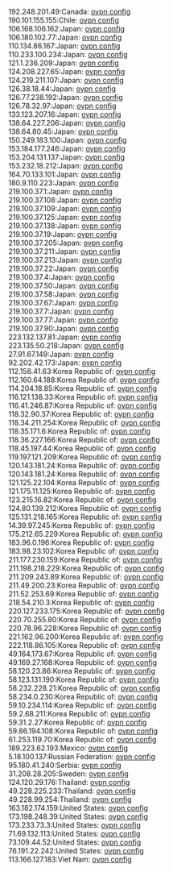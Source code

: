 192.248.201.49:Canada: [ovpn config](vpn/192_248_201_49.ovpn)  
190.101.155.155:Chile: [ovpn config](vpn/190_101_155_155.ovpn)  
106.168.106.162:Japan: [ovpn config](vpn/106_168_106_162.ovpn)  
106.180.102.77:Japan: [ovpn config](vpn/106_180_102_77.ovpn)  
110.134.86.167:Japan: [ovpn config](vpn/110_134_86_167.ovpn)  
110.233.100.234:Japan: [ovpn config](vpn/110_233_100_234.ovpn)  
121.1.236.209:Japan: [ovpn config](vpn/121_1_236_209.ovpn)  
124.208.227.65:Japan: [ovpn config](vpn/124_208_227_65.ovpn)  
124.219.211.107:Japan: [ovpn config](vpn/124_219_211_107.ovpn)  
126.38.18.44:Japan: [ovpn config](vpn/126_38_18_44.ovpn)  
126.77.238.192:Japan: [ovpn config](vpn/126_77_238_192.ovpn)  
126.78.32.97:Japan: [ovpn config](vpn/126_78_32_97.ovpn)  
133.123.207.16:Japan: [ovpn config](vpn/133_123_207_16.ovpn)  
138.64.227.206:Japan: [ovpn config](vpn/138_64_227_206.ovpn)  
138.64.80.45:Japan: [ovpn config](vpn/138_64_80_45.ovpn)  
150.249.183.100:Japan: [ovpn config](vpn/150_249_183_100.ovpn)  
153.184.177.246:Japan: [ovpn config](vpn/153_184_177_246.ovpn)  
153.204.131.137:Japan: [ovpn config](vpn/153_204_131_137.ovpn)  
153.232.18.212:Japan: [ovpn config](vpn/153_232_18_212.ovpn)  
164.70.133.101:Japan: [ovpn config](vpn/164_70_133_101.ovpn)  
180.9.110.223:Japan: [ovpn config](vpn/180_9_110_223.ovpn)  
219.100.37.1:Japan: [ovpn config](vpn/219_100_37_1.ovpn)  
219.100.37.108:Japan: [ovpn config](vpn/219_100_37_108.ovpn)  
219.100.37.109:Japan: [ovpn config](vpn/219_100_37_109.ovpn)  
219.100.37.125:Japan: [ovpn config](vpn/219_100_37_125.ovpn)  
219.100.37.138:Japan: [ovpn config](vpn/219_100_37_138.ovpn)  
219.100.37.19:Japan: [ovpn config](vpn/219_100_37_19.ovpn)  
219.100.37.205:Japan: [ovpn config](vpn/219_100_37_205.ovpn)  
219.100.37.211:Japan: [ovpn config](vpn/219_100_37_211.ovpn)  
219.100.37.213:Japan: [ovpn config](vpn/219_100_37_213.ovpn)  
219.100.37.22:Japan: [ovpn config](vpn/219_100_37_22.ovpn)  
219.100.37.4:Japan: [ovpn config](vpn/219_100_37_4.ovpn)  
219.100.37.50:Japan: [ovpn config](vpn/219_100_37_50.ovpn)  
219.100.37.58:Japan: [ovpn config](vpn/219_100_37_58.ovpn)  
219.100.37.67:Japan: [ovpn config](vpn/219_100_37_67.ovpn)  
219.100.37.7:Japan: [ovpn config](vpn/219_100_37_7.ovpn)  
219.100.37.77:Japan: [ovpn config](vpn/219_100_37_77.ovpn)  
219.100.37.90:Japan: [ovpn config](vpn/219_100_37_90.ovpn)  
223.132.137.81:Japan: [ovpn config](vpn/223_132_137_81.ovpn)  
223.135.50.218:Japan: [ovpn config](vpn/223_135_50_218.ovpn)  
27.91.67.149:Japan: [ovpn config](vpn/27_91_67_149.ovpn)  
92.202.42.173:Japan: [ovpn config](vpn/92_202_42_173.ovpn)  
112.158.41.63:Korea Republic of: [ovpn config](vpn/112_158_41_63.ovpn)  
112.160.64.188:Korea Republic of: [ovpn config](vpn/112_160_64_188.ovpn)  
114.204.18.85:Korea Republic of: [ovpn config](vpn/114_204_18_85.ovpn)  
116.121.138.33:Korea Republic of: [ovpn config](vpn/116_121_138_33.ovpn)  
116.41.246.87:Korea Republic of: [ovpn config](vpn/116_41_246_87.ovpn)  
118.32.90.37:Korea Republic of: [ovpn config](vpn/118_32_90_37.ovpn)  
118.34.211.254:Korea Republic of: [ovpn config](vpn/118_34_211_254.ovpn)  
118.35.171.6:Korea Republic of: [ovpn config](vpn/118_35_171_6.ovpn)  
118.36.227.166:Korea Republic of: [ovpn config](vpn/118_36_227_166.ovpn)  
118.45.197.44:Korea Republic of: [ovpn config](vpn/118_45_197_44.ovpn)  
119.197.121.209:Korea Republic of: [ovpn config](vpn/119_197_121_209.ovpn)  
120.143.181.24:Korea Republic of: [ovpn config](vpn/120_143_181_24.ovpn)  
120.143.181.24:Korea Republic of: [ovpn config](vpn/120_143_181_24.ovpn)  
121.125.22.104:Korea Republic of: [ovpn config](vpn/121_125_22_104.ovpn)  
121.175.11.125:Korea Republic of: [ovpn config](vpn/121_175_11_125.ovpn)  
123.215.16.82:Korea Republic of: [ovpn config](vpn/123_215_16_82.ovpn)  
124.80.139.212:Korea Republic of: [ovpn config](vpn/124_80_139_212.ovpn)  
125.131.218.165:Korea Republic of: [ovpn config](vpn/125_131_218_165.ovpn)  
14.39.97.245:Korea Republic of: [ovpn config](vpn/14_39_97_245.ovpn)  
175.212.65.229:Korea Republic of: [ovpn config](vpn/175_212_65_229.ovpn)  
183.96.0.196:Korea Republic of: [ovpn config](vpn/183_96_0_196.ovpn)  
183.98.23.102:Korea Republic of: [ovpn config](vpn/183_98_23_102.ovpn)  
211.177.230.159:Korea Republic of: [ovpn config](vpn/211_177_230_159.ovpn)  
211.198.218.229:Korea Republic of: [ovpn config](vpn/211_198_218_229.ovpn)  
211.209.243.89:Korea Republic of: [ovpn config](vpn/211_209_243_89.ovpn)  
211.49.200.23:Korea Republic of: [ovpn config](vpn/211_49_200_23.ovpn)  
211.52.253.69:Korea Republic of: [ovpn config](vpn/211_52_253_69.ovpn)  
218.54.210.3:Korea Republic of: [ovpn config](vpn/218_54_210_3.ovpn)  
220.127.233.175:Korea Republic of: [ovpn config](vpn/220_127_233_175.ovpn)  
220.70.255.80:Korea Republic of: [ovpn config](vpn/220_70_255_80.ovpn)  
220.78.96.228:Korea Republic of: [ovpn config](vpn/220_78_96_228.ovpn)  
221.162.96.200:Korea Republic of: [ovpn config](vpn/221_162_96_200.ovpn)  
222.118.86.105:Korea Republic of: [ovpn config](vpn/222_118_86_105.ovpn)  
49.164.173.67:Korea Republic of: [ovpn config](vpn/49_164_173_67.ovpn)  
49.169.27.168:Korea Republic of: [ovpn config](vpn/49_169_27_168.ovpn)  
58.120.23.86:Korea Republic of: [ovpn config](vpn/58_120_23_86.ovpn)  
58.123.131.190:Korea Republic of: [ovpn config](vpn/58_123_131_190.ovpn)  
58.232.228.21:Korea Republic of: [ovpn config](vpn/58_232_228_21.ovpn)  
58.234.0.230:Korea Republic of: [ovpn config](vpn/58_234_0_230.ovpn)  
59.10.234.114:Korea Republic of: [ovpn config](vpn/59_10_234_114.ovpn)  
59.2.68.211:Korea Republic of: [ovpn config](vpn/59_2_68_211.ovpn)  
59.31.2.27:Korea Republic of: [ovpn config](vpn/59_31_2_27.ovpn)  
59.86.194.108:Korea Republic of: [ovpn config](vpn/59_86_194_108.ovpn)  
61.253.119.70:Korea Republic of: [ovpn config](vpn/61_253_119_70.ovpn)  
189.223.62.193:Mexico: [ovpn config](vpn/189_223_62_193.ovpn)  
5.18.100.137:Russian Federation: [ovpn config](vpn/5_18_100_137.ovpn)  
95.180.41.240:Serbia: [ovpn config](vpn/95_180_41_240.ovpn)  
31.208.28.205:Sweden: [ovpn config](vpn/31_208_28_205.ovpn)  
124.120.29.176:Thailand: [ovpn config](vpn/124_120_29_176.ovpn)  
49.228.225.233:Thailand: [ovpn config](vpn/49_228_225_233.ovpn)  
49.228.99.254:Thailand: [ovpn config](vpn/49_228_99_254.ovpn)  
163.182.174.159:United States: [ovpn config](vpn/163_182_174_159.ovpn)  
173.198.248.39:United States: [ovpn config](vpn/173_198_248_39.ovpn)  
173.233.73.3:United States: [ovpn config](vpn/173_233_73_3.ovpn)  
71.69.132.113:United States: [ovpn config](vpn/71_69_132_113.ovpn)  
73.109.44.52:United States: [ovpn config](vpn/73_109_44_52.ovpn)  
76.191.22.242:United States: [ovpn config](vpn/76_191_22_242.ovpn)  
113.166.127.183:Viet Nam: [ovpn config](vpn/113_166_127_183.ovpn)  
